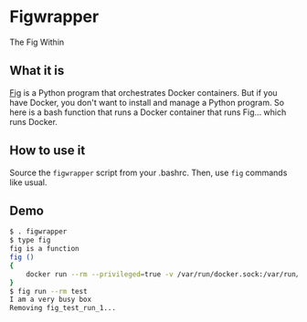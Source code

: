 # Figwrapper

The Fig Within

## What it is

[Fig](http://www.fig.sh/) is a Python program that orchestrates Docker containers. But if you have Docker, you don't want to install and manage a Python program. So here is a bash function that runs a Docker container that runs Fig... which runs Docker.

## How to use it

Source the `figwrapper` script from your .bashrc. Then, use `fig` commands like usual.

## Demo

```bash
$ . figwrapper
$ type fig
fig is a function
fig () 
{ 
    docker run --rm --privileged=true -v /var/run/docker.sock:/var/run/docker.sock -v "$PWD":/fig -ti kojiromike/fig "$@"
}
$ fig run --rm test
I am a very busy box
Removing fig_test_run_1...
```

